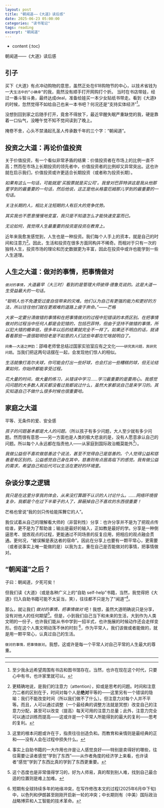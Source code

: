 ```yaml
---
layout: post
title: "朝闻道——《大道》读后感"
date: 2025-06-23 05:00:00
categories: "读书笔记"
tags: reading
excerpt: "朝闻道"
---
```


* content
{:toc}

朝闻道——《大道》读后感

## 引子

买下《大道》有点冲动购物的意思，虽然正处在618购物节的中心，以技术省钱为一大`生活中的“小确幸”`的我，竟然没有顺手打开网购打个折。
当时在书店带娃，经过一番斗智斗勇，最终达成deal，准备给娃买一本少女贴纸书带走。看到《大道》的时候，忽然觉得不如给自己也来一本书吧？何况还是“支持实体经济”[^1]。

没想到回到家之后随手打开，竟舍不得放下，最近早醒失眠严重缺觉的我，硬是靠着一口仙气，没睡午觉不知不觉间读到了晚上。

掩卷不舍，心头不禁涌起孔圣人传承数千年的三个字：“朝闻道”。

## 投资之大道：再论价值投资

关于价值投资，有一个看似非常矛盾的结果：价值投资者在市场上的比例一直不高；然而在市场上长期投资的领先者中，价值投资者的比例却又异常突出。这也许就在启示我们，价值投资或许更适合长期投资（或者称为投资长期）。

*如果有这么一句话，可能就是‘买股票就是买公司’。我曾对巴菲特讲这是我从他那里学到的最重要的一句话，然后他说，这正是他从格雷厄姆那儿学到的最重要的一句话。*

*关注长期的人，相比关注短期的人有巨大的竞争优势。*

*其实我也不愿意慢慢地变富，我只是不知道怎么才能快速变富而已。*

*无论如何，我觉得人生最重要的投资是投资在教育上。*

近年来我愈发感觉到，人生也是一种投资。我们每个人手上的资本，就是自己的时间和注意力[^2]。因此，生活和投资在很多方面同构并不稀奇。而相对于只有一次的独特人生，投资市场的理论和历史数据更为丰富，因此在投资中或许也能学到一些人生道理。

## 人生之大道：做对的事情，把事情做对

*`做对的事情`，大道最早（大三时）看到的是管理大师彼得·德鲁克说的。这是大道一生受益最大的一句话。*

*“聪明人也不免遭受过度自信带来的灾难。他们认为自己有更强的能力和更好的方法，所以往往他们就在更艰难的道路上疲于奔命。”——芒格*

*大家一定要分清做错的事情和在把事情做对的过程中犯错误的本质区别。在把事情做对的过程当中任何人都是会犯错的，包括巴菲特，但由于坚持不做错的事情，所以犯大错的概率低，很多年以后的结果就完全不一样了。如果还不明白的话，就请看看那些一直很聪明但老是不如意的人们这些年都在忙啥就明白了。*

`间奏——大道之押韵`：邵峰老师曾总结过国家实验室应有之文化——`研究真问题，真研究问题`。当我们把这两句话摆在一起，会发现他们惊人的相似。

*生活就像打高尔夫球，你可能会打出一些好球，也会打出一些糟糕的球，但无论结果如何，你始终都能享受过程。*

*花大量的时间，做大量的练习，从错误中学习……学习最重要的是要用心。我感觉问问题的大多数人其实都没看过我都说过什么，虽然大家都说自己是来学习的。其实知道自己不做什么很多时候也很重要哈。*

## 家庭之大道

平等、无条件的爱、安全感

*孩子的问题基本都是大人的问题。*（所以孩子有多少问题，大人至少就有多少问题。然而很有意思——另一方面也是人类的极大悲哀的是，没有人愿意承认自己的问题。所以每个人永远都在指责他人——从家庭到国际政治概莫能外[^3]）。

*我做公益但不喜欢做慈善这个说法，甚至不觉得自己是慈善的。个人觉得公益和慈善是有区别的。公益感觉自己身在其中，慈善则有点居高临下的感觉。我有做公益的需求，希望自己和后代可以生活在更好的环境里。*

## 杂谈分享之逻辑

*我只是在这里分享我的体会，从来没打算跟不认识的人讨论什么。……网络环境很复杂，我都是个在过下半辈子的人了，屏蔽掉自己不喜欢的东西很重要！*

芒格也曾说“我的剑只传给能挥舞它的人”。

我仅试着从自己的理解看大师的（非营利性）分享：也许分享并不是为了把观点传给谁，更不是为了帮助谁；输出是最好的输入，正如教是最好的学。分享是一种倒逼思考、提炼观点的过程，更能通过不同场景的反复应用，把相应的观点融会贯通。更何况，“被误解是表达者的宿命”。因此在分享上也要有一颗平常心，更需要（或者说事实上唯一能做的是）以我为主，重在自己是否能做对的事情，把事情做对。


## “朝闻道”之后？

子曰：朝闻道，夕死可矣！

但我们读《大道》（或是各种广义上的“自助 self-help”书籍，当然，我觉得把《大道》归入自助书籍可能不太妥当，笑），往往都不只是为了“闻道”[^4]。

那么，就让我们 *做对的事情，把事情做对* 吧！我想，虽然大道明确说只是分享，没有对他人的任何期望[^5]。但是，小到我们自己当下和未来的生活，大到作为人类文明的一份子，也许我们能从书中学到一招半式，也许施展的时候动作还会走样变形。但在这个人类文明动荡不休的时刻 [^6]，作为平常人，我们该做或者能做的，就是用一颗平常心，认真过自己的生活。

`做对的事情，把事情做对`。我想，这或许是每一个平常人对自己平常的人生最大的尊重。


---

[^1]: 至少我永远希望周围有书店和图书馆存在。当然，也许在现在这个时代，只要心中有书，也许家里就可以。
[^2]: 更精确地说，是我们的注意力（attention），抑或是思考的问题。时间和注意力二者的区别在于，时间对每个人是**绝对**平等的——这里另有一个错误的隐喻：我们不能改变时间（所以我们做不了什么）。但注意力对每个人并不平等。而且，人可以通过调整（一个最经典的调整方法就是冥想）改变自己的注意力分配，甚至可以改变（提高）每天可用的注意力总量；此外，注意力完全可以通过训练而提高——这或许是一个平常人所能得到的最大的复利——思考的复利。
[^3]: 这里的根本问题或许在于，指责往往创造负和。而教育和亲情则是最经典的正和——没有人会在过程中损失什么。
[^4]: 事实上自助书籍的一大作用也许是让人感觉良好——特别是卖得好的哪些，往往需要让读者感觉“学到了东西”——从作者角度的经济学上来看，也许读者“感觉”学到了东西比真的学到了东西更重要。
[^5]: 这个态度也是非常值得学习的，好为人师易，真的帮到别人难，找到自己最合适的位置则是难上加难。
[^6]: 短期有全球持续多年的地缘冲突，在写作修改本文的过程(2025年6月中下旬)中，以色列和伊朗甚至刚刚开启新一轮的冲突；中长期则有（中美）国际政治战略博弈和人工智能的技术革命。

